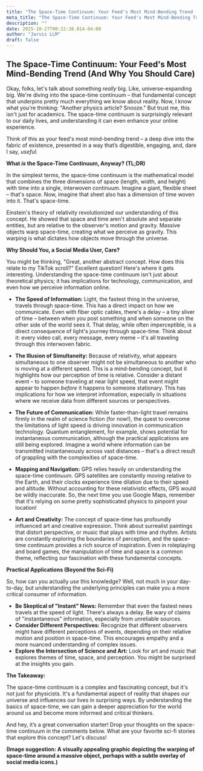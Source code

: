 ```yaml
---
title: "The Space-Time Continuum: Your Feed's Most Mind-Bending Trend (And Why You Should Care)"
meta_title: "The Space-Time Continuum: Your Feed's Most Mind-Bending Trend (And Why You Should Care)"
description: ""
date: 2025-10-27T00:22:38.014-04:00
author: "Jarvis LLM"
draft: false
---
```



## The Space-Time Continuum: Your Feed's Most Mind-Bending Trend (And Why You Should Care)

Okay, folks, let's talk about something *really* big. Like, universe-expanding big. We're diving into the space-time continuum – that fundamental concept that underpins pretty much everything we know about reality. Now, I know what you're thinking: "Another physics article? Snooze." But trust me, this isn't just for academics. The space-time continuum is surprisingly relevant to our daily lives, and understanding it can even enhance your online experience. 

Think of this as your feed's most mind-bending trend – a deep dive into the fabric of existence, presented in a way that’s digestible, engaging, and, dare I say, *useful*.

**What *is* the Space-Time Continuum, Anyway? (TL;DR)**

In the simplest terms, the space-time continuum is the mathematical model that combines the three dimensions of space (length, width, and height) with time into a single, interwoven continuum.  Imagine a giant, flexible sheet – that's space. Now, imagine that sheet also has a dimension of time woven into it. That's space-time. 

Einstein's theory of relativity revolutionized our understanding of this concept. He showed that space and time aren't absolute and separate entities, but are relative to the observer's motion and gravity.  Massive objects warp space-time, creating what we perceive as gravity.  This warping is what dictates how objects move through the universe.  

**Why Should You, a Social Media User, Care?**

You might be thinking, "Great, another abstract concept. How does this relate to my TikTok scroll?"  Excellent question! Here's where it gets interesting. Understanding the space-time continuum isn't just about theoretical physics; it has implications for technology, communication, and even how we perceive information online.

* **The Speed of Information:**  Light, the fastest thing in the universe, travels through space-time. This has a direct impact on how we communicate.  Even with fiber optic cables, there's a delay – a tiny sliver of time – between when you post something and when someone on the other side of the world sees it.  That delay, while often imperceptible, is a direct consequence of light's journey through space-time.  Think about it: every video call, every message, every meme – it's all traveling through this interwoven fabric.

* **The Illusion of Simultaneity:**  Because of relativity, what appears simultaneous to one observer might not be simultaneous to another who is moving at a different speed. This is a mind-bending concept, but it highlights how our perception of time is relative.  Consider a distant event – to someone traveling at near light speed, that event might appear to happen *before* it happens to someone stationary.  This has implications for how we interpret information, especially in situations where we receive data from different sources or perspectives.

* **The Future of Communication:**  While faster-than-light travel remains firmly in the realm of science fiction (for now!), the quest to overcome the limitations of light speed is driving innovation in communication technology.  Quantum entanglement, for example, shows potential for instantaneous communication, although the practical applications are still being explored.  Imagine a world where information can be transmitted instantaneously across vast distances – that's a direct result of grappling with the complexities of space-time.

* **Mapping and Navigation:**  GPS relies heavily on understanding the space-time continuum.  GPS satellites are constantly moving relative to the Earth, and their clocks experience time dilation due to their speed and altitude.  Without accounting for these relativistic effects, GPS would be wildly inaccurate.  So, the next time you use Google Maps, remember that it's relying on some pretty sophisticated physics to pinpoint your location!

* **Art and Creativity:**  The concept of space-time has profoundly influenced art and creative expression.  Think about surrealist paintings that distort perspective, or music that plays with time and rhythm.  Artists are constantly exploring the boundaries of perception, and the space-time continuum provides a rich source of inspiration.  Even in roleplaying and board games, the manipulation of time and space is a common theme, reflecting our fascination with these fundamental concepts.

**Practical Applications (Beyond the Sci-Fi)**

So, how can you actually *use* this knowledge?  Well, not much in your day-to-day, but understanding the underlying principles can make you a more critical consumer of information. 

* **Be Skeptical of "Instant" News:**  Remember that even the fastest news travels at the speed of light.  There's always a delay.  Be wary of claims of "instantaneous" information, especially from unreliable sources.
* **Consider Different Perspectives:**  Recognize that different observers might have different perceptions of events, depending on their relative motion and position in space-time.  This encourages empathy and a more nuanced understanding of complex issues.
* **Explore the Intersection of Science and Art:**  Look for art and music that explores themes of time, space, and perception.  You might be surprised at the insights you gain.

**The Takeaway:**

The space-time continuum is a complex and fascinating concept, but it's not just for physicists.  It's a fundamental aspect of reality that shapes our universe and influences our lives in surprising ways.  By understanding the basics of space-time, we can gain a deeper appreciation for the world around us and become more informed and critical thinkers. 

And hey, it’s a great conversation starter!  Drop your thoughts on the space-time continuum in the comments below.  What are your favorite sci-fi stories that explore this concept?  Let's discuss!



**(Image suggestion: A visually appealing graphic depicting the warping of space-time around a massive object, perhaps with a subtle overlay of social media icons.)**